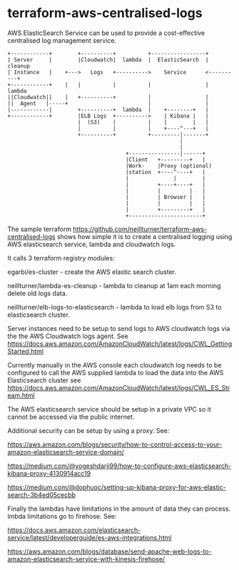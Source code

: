 # terraform-aws-centralised-logs

AWS ElasticSearch Service can be used to provide a cost-effective centralised log management service.



```
+------------+        +----------+          +-----------------+
| Server     |        |Cloudwatch|  lambda  |  ElasticSearch  |   cleanup
| Instance   |    +--->   Logs   +---------->    Service      <----------+
+------------+    |   |          |          |                 |   lambda
||Cloudwatch||    |   +----------+          |                 |
||  Agent   |-----+                         |                 |
|------------|        +----------+  lambda  |    +--------+   |
+------------+        |ELB Logs  +---------->    | Kibana |   |
                      |  (S3)    |          |    |        |   |
                      |          |          |    +----^---+   |
                      +----------+          +---------|-------+
                                                      |
                                                      |
                                     +----------------|------+
                                     |Client   +---------+   |
                                     |Work-    |Proxy (optional)
                                     |station  +----^----+   |
                                     |              |        |
                                     |         +----+----+   |
                                     |         |         |   |
                                     |         | Browser |   |
                                     |         |         |   |
                                     |         +---------+   |
                                     +-----------------------+

```


The sample terraform https://github.com/neillturner/terraform-aws-centralised-logs shows how simple it is to create a centralised logging using AWS elasticsearch service, lambda and cloudwatch logs.

It calls 3 terraform registry modules:

egarbi/es-cluster - create the AWS elastic search cluster.

neillturner/lambda-es-cleanup - lambda to cleanup at 1am each morning delete old logs data.

neillturner/elb-logs-to-elasticsearch - lambda to load elb logs from S3 to elasticsearch cluster.

Server instances need to be setup to send logs to AWS cloudwatch logs via the the AWS Cloudwatch logs agent.
See https://docs.aws.amazon.com/AmazonCloudWatch/latest/logs/CWL_GettingStarted.html

Currently manually in the AWS console each cloudwatch log needs to be configured to call the AWS supplied lambda to load the data into the AWS Elasticsearch cluster see https://docs.aws.amazon.com/AmazonCloudWatch/latest/logs/CWL_ES_Stream.html

The AWS elasticsearch service should be setup in a private VPC so it cannot be accessed via the public internet.

Additional security can be setup by using a proxy. See:

https://aws.amazon.com/blogs/security/how-to-control-access-to-your-amazon-elasticsearch-service-domain/

https://medium.com/@yogeshdarji99/how-to-configure-aws-elasticsearch-kibana-proxy-4130914acc19

https://medium.com/@dophuoc/setting-up-kibana-proxy-for-aws-elastic-search-3b4ed05cecbb

Finally the lambdas have limitations in the amount of data they can process. lmbda limitations go to firehose.
See:

https://docs.aws.amazon.com/elasticsearch-service/latest/developerguide/es-aws-integrations.html

https://aws.amazon.com/blogs/database/send-apache-web-logs-to-amazon-elasticsearch-service-with-kinesis-firehose/
